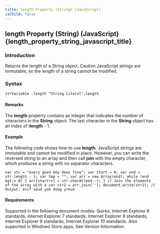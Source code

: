 ```yaml
---
title: length Property (String) (JavaScript)
isChild: false
---
```


## length Property (String) (JavaScript) {length_property_string_javascript_title}

### Introduction 

 Returns the length of a String object. Caution JavaScript strings are immutable, so the length of a string cannot be modified.

### Syntax 

```
strVariable .length "String Literal".length
```

#### Remarks 

<div id="languageReferenceRemarksSection" class="section" name="collapseableSection" style="">
  <p xmlns:util="util">
    The <b>length</b> property contains an integer that indicates the number of characters in the <b>String</b> object. The last character in the <b>String</b> object has an index of i<b>length</b> -
    1.
  </p>
</div>

#### Example 

<p xmlns:util="util">
  The following code shows how to use <b>length</b>. JavaScript strings are immutable and cannot be modified in place. However, you can write the reversed string to an array and then call <b>join</b>
  with the empty character, which produces a string with no separator characters.
</p>

```
var str = "every good boy does fine"; var start = 0; var end = str.length - 1; var tmp = ""; var arr = new Array(end); while (end &gt;= 0) { arr[start++] = str.charAt(end--); } // Join the elements
of the array with a var str2 = arr.join(''); document.write(str2); // Output: enif seod yob doog yreve
```

#### Requirements 

<div id="requirementsTitleSection" class="section" name="collapseableSection" style="">
  <p xmlns:util="util"></p>
  <p>
    Supported in the following document modes: Quirks, Internet Explorer 6 standards, Internet Explorer 7 standards, Internet Explorer 8 standards, Internet Explorer 9 standards, Internet Explorer 10
    standards. Also supported in Windows Store apps. See Version Information.
  </p>
</div>

